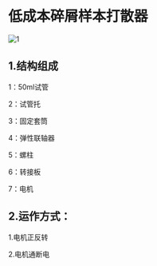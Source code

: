 # 低成本碎屑样本打散器


	
![1](https://user-images.githubusercontent.com/85208732/120420848-bfc88680-c397-11eb-971f-3ac40e1044a6.png)

## 1.结构组成

1：50ml试管 

2：试管托  

3：固定套筒  

4：弹性联轴器  

5：螺柱  

6：转接板  

7：电机


## 2.运作方式：

1.电机正反转

2.电机通断电
